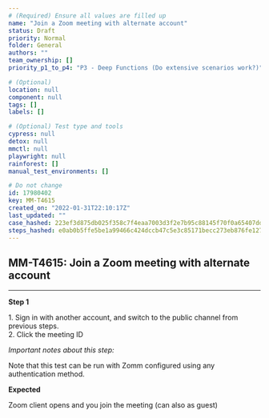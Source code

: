 ```yaml
---
# (Required) Ensure all values are filled up
name: "Join a Zoom meeting with alternate account"
status: Draft
priority: Normal
folder: General
authors: ""
team_ownership: []
priority_p1_to_p4: "P3 - Deep Functions (Do extensive scenarios work?)"

# (Optional)
location: null
component: null
tags: []
labels: []

# (Optional) Test type and tools
cypress: null
detox: null
mmctl: null
playwright: null
rainforest: []
manual_test_environments: []

# Do not change
id: 17980402
key: MM-T4615
created_on: "2022-01-31T22:10:17Z"
last_updated: ""
case_hashed: 223ef3d875db025f358c7f4eaa7003d3f2e7b95c88145f70f0a65407ddd9393bcdf4674e95fc0dce7b47a9824bc36a0b
steps_hashed: e0ab0b5ffe5be1a99466c424dccb47c5e3c85171becc273eb876fe127eb544bd5c774afca721de57249a7773bbd4bfc9
---
```


<!-- (Auto-generated) Based on frontmatter's "key" and "name" -->

## MM-T4615: Join a Zoom meeting with alternate account

---

**Step 1**

1\. Sign in with another account, and switch to the public channel from previous steps.\
2\. Click the meeting ID

_Important notes about this step:_

Note that this test can be run with Zomm configured using any authentication method.

**Expected**

Zoom client opens and you join the meeting (can also as guest)
